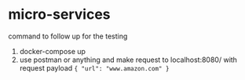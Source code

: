 # micro-services

command to follow up for the testing

1. docker-compose up
2. use postman or anything and make request to localhost:8080/ with request payload `{ "url": "www.amazon.com" }`
